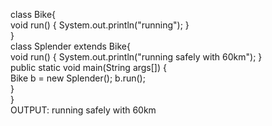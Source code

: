 class Bike{  
  void run()
  {
  System.out.println("running");
  }  
}  
class Splender extends Bike{  
  void run()
  {
  System.out.println("running safely with 60km");
  }  
  public static void main(String args[])
  {  
    Bike b = new Splender();
    b.run();  
  }  
}  
OUTPUT:
running safely with 60km
